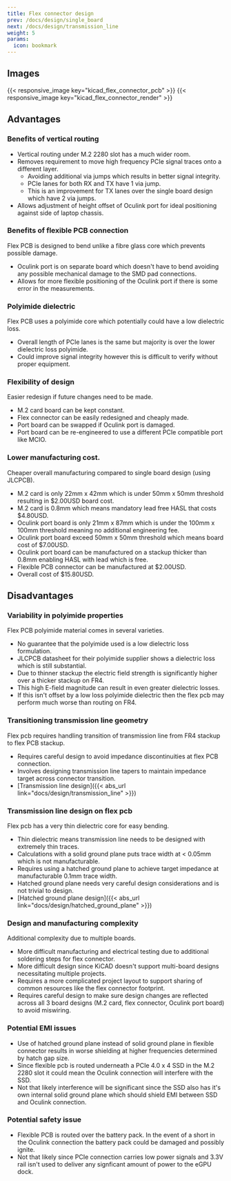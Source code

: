 ```yaml
---
title: Flex connector design
prev: /docs/design/single_board
next: /docs/design/transmission_line
weight: 5
params:
  icon: bookmark
---
```


## Images
{{< responsive_image key="kicad_flex_connector_pcb" >}}
{{< responsive_image key="kicad_flex_connector_render" >}}

## Advantages
### Benefits of vertical routing
- Vertical routing under M.2 2280 slot has a much wider room.
- Removes requirement to move high frequency PCIe signal traces onto a different layer.
    - Avoiding additional via jumps which results in better signal integrity.
    - PCIe lanes for both RX and TX have 1 via jump.
    - This is an improvement for TX lanes over the single board design which have 2 via jumps.
- Allows adjustment of height offset of Oculink port for ideal positioning against side of laptop chassis.

### Benefits of flexible PCB connection
Flex PCB is designed to bend unlike a fibre glass core which prevents possible damage.
- Oculink port is on separate board which doesn't have to bend avoiding any possible mechanical damage to the SMD pad connections.
- Allows for more flexible positioning of the Oculink port if there is some error in the measurements.

### Polyimide dielectric
Flex PCB uses a polyimide core which potentially could have a low dielectric loss.
- Overall length of PCIe lanes is the same but majority is over the lower dielectric loss polyimide.
- Could improve signal integrity however this is difficult to verify without proper equipment.

### Flexibility of design
Easier redesign if future changes need to be made.
- M.2 card board can be kept constant.
- Flex connector can be easily redesigned and cheaply made.
- Port board can be swapped if Oculink port is damaged.
- Port board can be re-engineered to use a different PCIe compatible port like MCIO.

### Lower manufacturing cost.
Cheaper overall manufacturing compared to single board design (using JLCPCB).
- M.2 card is only 22mm x 42mm which is under 50mm x 50mm threshold resulting in $2.00USD board cost.
- M.2 card is 0.8mm which means mandatory lead free HASL that costs $4.80USD.
- Oculink port board is only 21mm x 87mm which is under the 100mm x 100mm threshold meaning no additional engineering fee.
- Oculink port board exceed 50mm x 50mm threshold which means board cost of $7.00USD.
- Oculink port board can be manufactured on a stackup thicker than 0.8mm enabling HASL with lead which is free.
- Flexible PCB connector can be manufactured at $2.00USD.
- Overall cost of $15.80USD.

## Disadvantages
### Variability in polyimide properties
Flex PCB polyimide material comes in several varieties.
- No guarantee that the polyimide used is a low dielectric loss formulation.
- JLCPCB datasheet for their polyimide supplier shows a dielectric loss which is still substantial.
- Due to thinner stackup the electric field strength is significantly higher over a thicker stackup on FR4.
- This high E-field magnitude can result in even greater dielectric losses.
- If this isn't offset by a low loss polyimide dielectric then the flex pcb may perform much worse than routing on FR4.

### Transitioning transmission line geometry
Flex pcb requires handling transition of transmission line from FR4 stackup to flex PCB stackup.
- Requires careful design to avoid impedance discontinuities at flex PCB connection.
- Involves designing transmission line tapers to maintain impedance target across connector transition.
- [Transmission line design]({{< abs_url link="docs/design/transmission_line" >}})

### Transmission line design on flex pcb
Flex pcb has a very thin dielectric core for easy bending.
- Thin dielectric means transmission line needs to be designed with extremely thin traces.
- Calculations with a solid ground plane puts trace width at < 0.05mm which is not manufacturable.
- Requires using a hatched ground plane to achieve target impedance at manufacturable 0.1mm trace width.
- Hatched ground plane needs very careful design considerations and is not trivial to design.
- [Hatched ground plane design]({{< abs_url link="docs/design/hatched_ground_plane" >}})

### Design and manufacturing complexity
Additional complexity due to multiple boards.
- More difficult manufacturing and electrical testing due to additional soldering steps for flex connector.
- More difficult design since KiCAD doesn't support multi-board designs necessitating multiple projects. 
- Requires a more complicated project layout to support sharing of common resources like the flex connector footprint.
- Requires careful design to make sure design changes are reflected across all 3 board designs (M.2 card, flex connector, Oculink port board) to avoid miswiring.

### Potential EMI issues
- Use of hatched ground plane instead of solid ground plane in flexible connector results in worse shielding at higher frequencies determined by hatch gap size.
- Since flexible pcb is routed underneath a PCIe 4.0 x 4 SSD in the M.2 2280 slot it could mean the Oculink connection will interfere with the SSD.
- Not that likely interference will be significant since the SSD also has it's own internal solid ground plane which should shield EMI between SSD and Oculink connection.

### Potential safety issue
- Flexible PCB is routed over the battery pack. In the event of a short in the Oculink connection the battery pack could be damaged and possibly ignite.
- Not that likely since PCIe connection carries low power signals and 3.3V rail isn't used to deliver any signficant amount of power to the eGPU dock.
